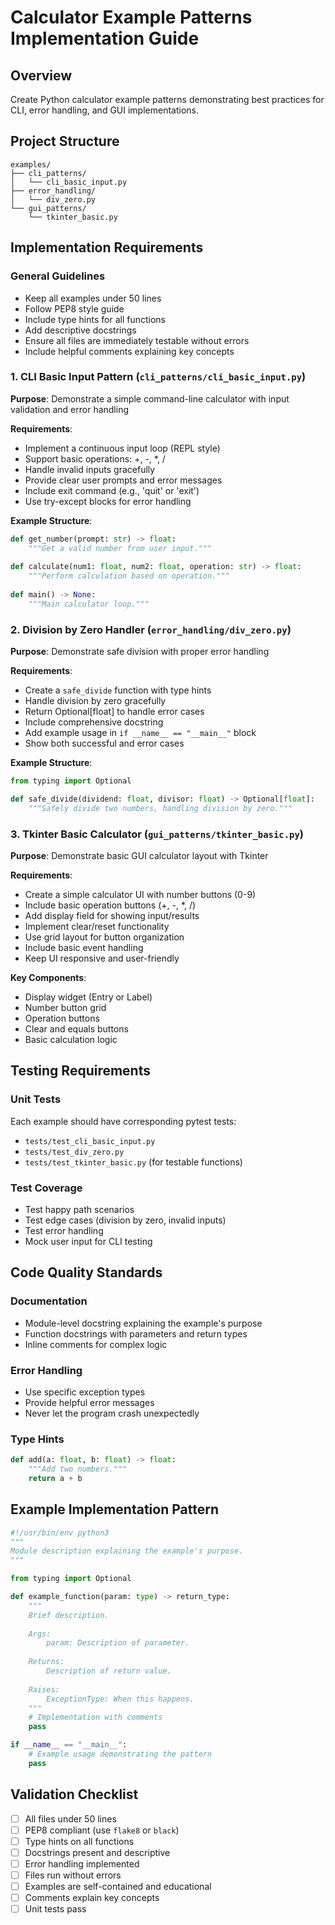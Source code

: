 # Calculator Example Patterns Implementation Guide

## Overview
Create Python calculator example patterns demonstrating best practices for CLI, error handling, and GUI implementations.

## Project Structure
```
examples/
├── cli_patterns/
│   └── cli_basic_input.py
├── error_handling/
│   └── div_zero.py
└── gui_patterns/
    └── tkinter_basic.py
```

## Implementation Requirements

### General Guidelines
- Keep all examples under 50 lines
- Follow PEP8 style guide
- Include type hints for all functions
- Add descriptive docstrings
- Ensure all files are immediately testable without errors
- Include helpful comments explaining key concepts

### 1. CLI Basic Input Pattern (`cli_patterns/cli_basic_input.py`)
**Purpose**: Demonstrate a simple command-line calculator with input validation and error handling

**Requirements**:
- Implement a continuous input loop (REPL style)
- Support basic operations: +, -, *, /
- Handle invalid inputs gracefully
- Provide clear user prompts and error messages
- Include exit command (e.g., 'quit' or 'exit')
- Use try-except blocks for error handling

**Example Structure**:
```python
def get_number(prompt: str) -> float:
    """Get a valid number from user input."""
    
def calculate(num1: float, num2: float, operation: str) -> float:
    """Perform calculation based on operation."""
    
def main() -> None:
    """Main calculator loop."""
```

### 2. Division by Zero Handler (`error_handling/div_zero.py`)
**Purpose**: Demonstrate safe division with proper error handling

**Requirements**:
- Create a `safe_divide` function with type hints
- Handle division by zero gracefully
- Return Optional[float] to handle error cases
- Include comprehensive docstring
- Add example usage in `if __name__ == "__main__"` block
- Show both successful and error cases

**Example Structure**:
```python
from typing import Optional

def safe_divide(dividend: float, divisor: float) -> Optional[float]:
    """Safely divide two numbers, handling division by zero."""
```

### 3. Tkinter Basic Calculator (`gui_patterns/tkinter_basic.py`)
**Purpose**: Demonstrate basic GUI calculator layout with Tkinter

**Requirements**:
- Create a simple calculator UI with number buttons (0-9)
- Include basic operation buttons (+, -, *, /)
- Add display field for showing input/results
- Implement clear/reset functionality
- Use grid layout for button organization
- Include basic event handling
- Keep UI responsive and user-friendly

**Key Components**:
- Display widget (Entry or Label)
- Number button grid
- Operation buttons
- Clear and equals buttons
- Basic calculation logic

## Testing Requirements

### Unit Tests
Each example should have corresponding pytest tests:
- `tests/test_cli_basic_input.py`
- `tests/test_div_zero.py`
- `tests/test_tkinter_basic.py` (for testable functions)

### Test Coverage
- Test happy path scenarios
- Test edge cases (division by zero, invalid inputs)
- Test error handling
- Mock user input for CLI testing

## Code Quality Standards

### Documentation
- Module-level docstring explaining the example's purpose
- Function docstrings with parameters and return types
- Inline comments for complex logic

### Error Handling
- Use specific exception types
- Provide helpful error messages
- Never let the program crash unexpectedly

### Type Hints
```python
def add(a: float, b: float) -> float:
    """Add two numbers."""
    return a + b
```

## Example Implementation Pattern

```python
#!/usr/bin/env python3
"""
Module description explaining the example's purpose.
"""

from typing import Optional

def example_function(param: type) -> return_type:
    """
    Brief description.
    
    Args:
        param: Description of parameter.
        
    Returns:
        Description of return value.
        
    Raises:
        ExceptionType: When this happens.
    """
    # Implementation with comments
    pass

if __name__ == "__main__":
    # Example usage demonstrating the pattern
    pass
```

## Validation Checklist
- [ ] All files under 50 lines
- [ ] PEP8 compliant (use `flake8` or `black`)
- [ ] Type hints on all functions
- [ ] Docstrings present and descriptive
- [ ] Error handling implemented
- [ ] Files run without errors
- [ ] Examples are self-contained and educational
- [ ] Comments explain key concepts
- [ ] Unit tests pass